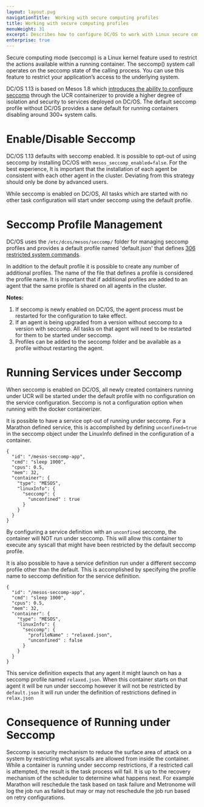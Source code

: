 ```yaml
---
layout: layout.pug
navigationTitle:  Working with secure computing profiles
title: Working with secure computing profiles
menuWeight: 31
excerpt: Describes how to configure DC/OS to work with Linux secure computing (seccomp) profiles 
enterprise: true
---
```

<!-- The source repository for this topic is https://github.com/dcos/dcos-docs-site -->
Secure computing mode (seccomp) is a Linux kernel feature used to restrict the actions available within a running container. The seccomp() system call operates on the seccomp state of the calling process. You can use this feature to restrict your application’s access to the underlying system.

DC/OS 1.13 is based on Mesos 1.8 which [introduces the ability to configure seccomp](http://mesos.apache.org/documentation/latest/isolators/linux-seccomp/) through the UCR containerizer to provide a higher degree of isolation and security to services deployed on DC/OS. The default seccomp profile without DC/OS provides a sane default for running containers disabling around 300+ system calls.

# Enable/Disable Seccomp
DC/OS 1.13 defaults with seccomp enabled. It is possible to opt-out of using seccomp by installing DC/OS with `mesos_seccomp_enabled=false`. For the best experience, It is important that the installation of each agent be consistent with each other agent in the cluster. Deviating from this strategy should only be done by advanced users.

While seccomp is enabled on DC/OS, All tasks which are started with no other task configuration will start under seccomp using the default profile.

# Seccomp Profile Management
DC/OS uses the `/etc/dcos/mesos/seccomp/` folder for managing seccomp profiles and provides a default profile named 'default.json' that defines [306 restricted system commands](https://github.com/dcos/dcos/blob/113b8abacfd6d517594f329b621aaf4641b535e7/gen/dcos-config.yaml#L532-L838).

In addition to the default profile it is possible to create any number of additional profiles. The name of the file that defines a profile is considered the profile name. It is important that if additional profiles are added to an agent that the same profile is shared on all agents in the cluster.

**Notes:**
1. If seccomp is newly enabled on DC/OS, the agent process must be restarted for the configuration to take effect.
2. If an agent is being upgraded from a version without seccomp to a version with seccomp. All tasks on that agent will need to be restarted for them to be started under seccomp.
3. Profiles can be added to the seccomp folder and be available as a profile without restarting the agent.

# Running Services under Seccomp
When seccomp is enabled on DC/OS, all newly created containers running under UCR will be started under the default profile with no configuration on the service configuration. Seccomp is not a configuration option when running with the docker containerizer.

It is possible to have a service opt-out of running under seccomp. For a Marathon defined service, this is accomplished by defining `unconfined=true` in the seccomp object under the LinuxInfo defined in the configuration of a container.

```
{
  "id": "/mesos-seccomp-app",
  "cmd": "sleep 1000",
  "cpus": 0.5,
  "mem": 32,
  "container": {
    "type": "MESOS",
    "linuxInfo": {
      "seccomp": {
        "unconfined" : true
      }
    }
  }
}
```
By configuring a service definition with an `unconfined` seccomp, the container will NOT run under seccomp. This will allow this container to execute any syscall that might have been restricted by the default seccomp profile.

It is also possible to have a service definition run under a different seccomp profile other than the default. This is accomplished by specifying the profile name to seccomp definition for the service definition.

```
{
  "id": "/mesos-seccomp-app",
  "cmd": "sleep 1000",
  "cpus": 0.5,
  "mem": 32,
  "container": {
    "type": "MESOS",
    "linuxInfo": {
      "seccomp": {
        "profileName" : "relaxed.json",
        "unconfined" : false
      }
    }
  }
}
```
This service definition expects that any agent it might launch on has a seccomp profile named `relaxed.json`. When this container starts on that agent it will be run under seccomp however it will not be restricted by `default.json` it will run under the definition of restrictions defined in `relax.json`

# Consequence of Running under Seccomp
Seccomp is security mechanism to reduce the surface area of attack on a system by restricting what syscalls are allowed from inside the container. While a container is running under seccomp restrictions, if a restricted call is attempted, the result is the task process will fail. It is up to the recovery mechanism of the scheduler to determine what happens next. For example Marathon will reschedule the task based on task failure and Metronome will log the job run as failed but may or may not reschedule the job run based on retry configurations.
